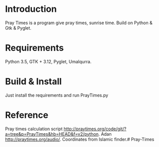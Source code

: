 # Introduction
Pray Times is a program give pray times, sunrise time. Build on Python & Gtk & Pyglet.
# Requirements
Python 3.5, GTK + 3.12, Pyglet, Umalqurra.
# Build & Install
Just install the requirements and run PrayTimes.py
# Reference
Pray times calculation script http://praytimes.org/code/git/?a=tree&p=PrayTimes&hb=HEAD&f=v2/python. Adan http://praytimes.org/audio/. Coordinates from Islamic finder.# Pray-Times

